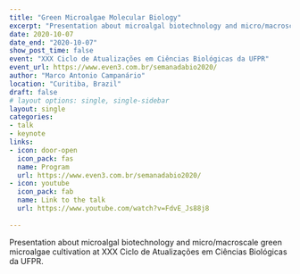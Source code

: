 ```yaml
---
title: "Green Microalgae Molecular Biology"
excerpt: "Presentation about microalgal biotechnology and micro/macroscale green microalgae cultivation at XXX Ciclo de Atualizações em Ciências Biológicas da UFPR."
date: 2020-10-07
date_end: "2020-10-07"
show_post_time: false
event: "XXX Ciclo de Atualizações em Ciências Biológicas da UFPR"
event_url: https://www.even3.com.br/semanadabio2020/
author: "Marco Antonio Campanário"
location: "Curitiba, Brazil"
draft: false
# layout options: single, single-sidebar
layout: single
categories:
- talk
- keynote
links:
- icon: door-open
  icon_pack: fas
  name: Program
  url: https://www.even3.com.br/semanadabio2020/
- icon: youtube
  icon_pack: fab
  name: Link to the talk
  url: https://www.youtube.com/watch?v=FdvE_Js88j8 
  
---
```

  
Presentation about microalgal biotechnology and micro/macroscale green microalgae cultivation at XXX Ciclo de Atualizações em Ciências Biológicas da UFPR. 

